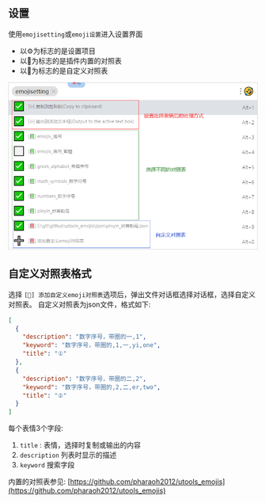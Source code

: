 ## 设置
使用`emojisetting`或`emoji设置`进入设置界面

- 以⚙为标志的是设置项目
- 以📗为标志的是插件内置的对照表
- 以📕为标志的是自定义对照表

![image.png](./imgs/setting.png)
## 自定义对照表格式
选择 `[📕] 添加自定义emoji对照表`选项后，弹出文件对话框选择对话框，选择自定义对照表。
自定义对照表为json文件，格式如下:
```json
[
  {
    "description": "数字序号，带圈的一,1",
    "keyword": "数字序号，带圈的,1,一,yi,one",
    "title": "①"
  },
  {
    "description": "数字序号，带圈的二,2",
    "keyword": "数字序号，带圈的,2,二,er,two",
    "title": "②"
  }
]
```
每个表情3个字段:

1. `title` : 表情，选择时复制或输出的内容
2. `description` 列表时显示的描述
3. `keyword` 搜索字段

内置的对照表参见: [https://github.com/pharaoh2012/utools_emojis](https://github.com/pharaoh2012/utools_emojis)
